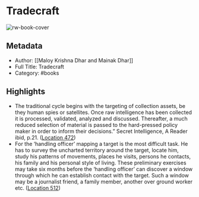# Tradecraft

![rw-book-cover](https://m.media-amazon.com/images/I/81mQN5E+QAL._SY160.jpg)

## Metadata
- Author: [[Maloy Krishna Dhar and Mainak Dhar]]
- Full Title: Tradecraft
- Category: #books

## Highlights
- The traditional cycle begins with the targeting of collection assets, be they human spies or satellites. Once raw intelligence has been collected it is processed, validated, analyzed and discussed. Thereafter, a much reduced selection of material is passed to the hard-pressed policy maker in order to inform their decisions.” Secret Intelligence, A Reader ibid, p.21. ([Location 472](https://readwise.io/to_kindle?action=open&asin=B087R73MLM&location=472))
- For the ‘handling officer’ mapping a target is the most difficult task. He has to survey the uncharted territory around the target, locate him, study his patterns of movements, places he visits, persons he contacts, his family and his personal style of living. These preliminary exercises may take six months before the ‘handling officer’ can discover a window through which he can establish contact with the target. Such a window may be a journalist friend, a family member, another over ground worker etc. ([Location 512](https://readwise.io/to_kindle?action=open&asin=B087R73MLM&location=512))
